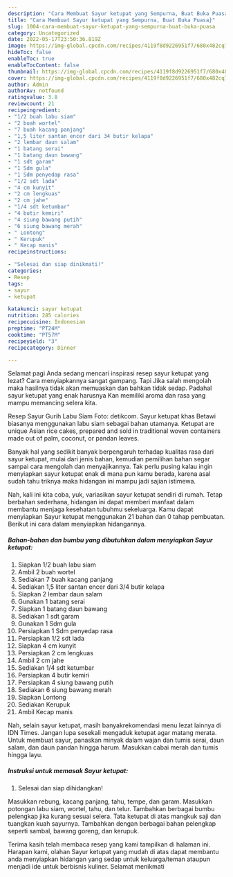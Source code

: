 ```yaml
---
description: "Cara Membuat Sayur ketupat yang Sempurna, Buat Buka Puasa}"
title: "Cara Membuat Sayur ketupat yang Sempurna, Buat Buka Puasa}"
slug: 1004-cara-membuat-sayur-ketupat-yang-sempurna-buat-buka-puasa
category: Uncategorized
date: 2022-05-17T23:50:36.819Z
image: https://img-global.cpcdn.com/recipes/4119f8d9226951f7/680x482cq70/sayur-ketupat-foto-resep-utama.jpg
hideToc: false
enableToc: true
enableTocContent: false
thumbnail: https://img-global.cpcdn.com/recipes/4119f8d9226951f7/680x482cq70/sayur-ketupat-foto-resep-utama.jpg
cover: https://img-global.cpcdn.com/recipes/4119f8d9226951f7/680x482cq70/sayur-ketupat-foto-resep-utama.jpg
author: Admin
authorAv: notfound
ratingvalue: 3.8
reviewcount: 21
recipeingredient:
- "1/2 buah labu siam"
- "2 buah wortel"
- "7 buah kacang panjang"
- "1,5 liter santan encer dari 34 butir kelapa"
- "2 lembar daun salam"
- "1 batang serai"
- "1 batang daun bawang"
- "1 sdt garam"
- "1 Sdm gula"
- "1 Sdm penyedap rasa"
- "1/2 sdt lada"
- "4 cm kunyit"
- "2 cm lengkuas"
- "2 cm jahe"
- "1/4 sdt ketumbar"
- "4 butir kemiri"
- "4 siung bawang putih"
- "6 siung bawang merah"
- " Lontong"
- " Kerupuk"
- " Kecap manis"
recipeinstructions:

- "Selesai dan siap dinikmati!"
categories:
- Resep
tags:
- sayur
- ketupat

katakunci: sayur ketupat 
nutrition: 285 calories
recipecuisine: Indonesian
preptime: "PT24M"
cooktime: "PT57M"
recipeyield: "3"
recipecategory: Dinner

---
```



Selamat pagi Anda sedang mencari inspirasi resep sayur ketupat yang lezat? Cara menyiapkannya sangat gampang. Tapi Jika salah mengolah maka hasilnya tidak akan memuaskan dan bahkan tidak sedap. Padahal sayur ketupat yang enak harusnya Kan memiliki aroma dan rasa yang mampu memancing selera kita.


Resep Sayur Gurih Labu Siam Foto: detikcom. Sayur ketupat khas Betawi biasanya menggunakan labu siam sebagai bahan utamanya. Ketupat are unique Asian rice cakes, prepared and sold in traditional woven containers made out of palm, coconut, or pandan leaves.

Banyak hal yang sedikit banyak berpengaruh terhadap kualitas rasa dari sayur ketupat, mulai dari jenis bahan, kemudian pemilihan bahan segar sampai cara mengolah dan menyajikannya. Tak perlu pusing kalau ingin menyiapkan sayur ketupat enak di mana pun kamu berada, karena asal sudah tahu triknya maka hidangan ini mampu jadi sajian istimewa.


Nah, kali ini kita coba, yuk, variasikan sayur ketupat sendiri di rumah. Tetap berbahan sederhana, hidangan ini dapat memberi manfaat dalam membantu menjaga kesehatan tubuhmu sekeluarga. Kamu dapat menyiapkan Sayur ketupat menggunakan 21 bahan dan 0 tahap pembuatan. Berikut ini cara dalam menyiapkan hidangannya.

<!--inarticleads1-->

##### Bahan-bahan dan bumbu yang dibutuhkan dalam menyiapkan Sayur ketupat:

1. Siapkan 1/2 buah labu siam
1. Ambil 2 buah wortel
1. Sediakan 7 buah kacang panjang
1. Sediakan 1,5 liter santan encer dari 3/4 butir kelapa
1. Siapkan 2 lembar daun salam
1. Gunakan 1 batang serai
1. Siapkan 1 batang daun bawang
1. Sediakan 1 sdt garam
1. Gunakan 1 Sdm gula
1. Persiapkan 1 Sdm penyedap rasa
1. Persiapkan 1/2 sdt lada
1. Siapkan 4 cm kunyit
1. Persiapkan 2 cm lengkuas
1. Ambil 2 cm jahe
1. Sediakan 1/4 sdt ketumbar
1. Persiapkan 4 butir kemiri
1. Persiapkan 4 siung bawang putih
1. Sediakan 6 siung bawang merah
1. Siapkan  Lontong
1. Sediakan  Kerupuk
1. Ambil  Kecap manis


Nah, selain sayur ketupat, masih banyakrekomendasi menu lezat lainnya di IDN Times. Jangan lupa sesekali mengaduk ketupat agar matang merata. Untuk membuat sayur, panaskan minyak dalam wajan dan tumis serai, daun salam, dan daun pandan hingga harum. Masukkan cabai merah dan tumis hingga layu. 

<!--inarticleads2-->

##### Instruksi untuk memasak Sayur ketupat:


1. Selesai dan siap dihidangkan!

Masukkan rebung, kacang panjang, tahu, tempe, dan garam. Masukkan potongan labu siam, wortel, tahu, dan telur. Tambahkan berbagai bumbu pelengkap jika kurang sesuai selera. Tata ketupat di atas mangkuk saji dan tuangkan kuah sayurnya. Tambahkan dengan berbagai bahan pelengkap seperti sambal, bawang goreng, dan kerupuk. 

Terima kasih telah membaca resep yang kami tampilkan di halaman ini. Harapan kami, olahan Sayur ketupat yang mudah di atas dapat membantu anda menyiapkan hidangan yang sedap untuk keluarga/teman ataupun menjadi ide untuk berbisnis kuliner. Selamat menikmati
